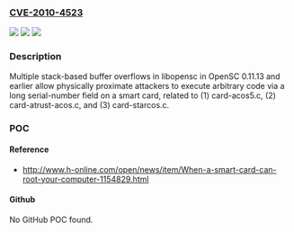 ### [CVE-2010-4523](https://cve.mitre.org/cgi-bin/cvename.cgi?name=CVE-2010-4523)
![](https://img.shields.io/static/v1?label=Product&message=n%2Fa&color=blue)
![](https://img.shields.io/static/v1?label=Version&message=n%2Fa&color=blue)
![](https://img.shields.io/static/v1?label=Vulnerability&message=n%2Fa&color=brighgreen)

### Description

Multiple stack-based buffer overflows in libopensc in OpenSC 0.11.13 and earlier allow physically proximate attackers to execute arbitrary code via a long serial-number field on a smart card, related to (1) card-acos5.c, (2) card-atrust-acos.c, and (3) card-starcos.c.

### POC

#### Reference
- http://www.h-online.com/open/news/item/When-a-smart-card-can-root-your-computer-1154829.html

#### Github
No GitHub POC found.

